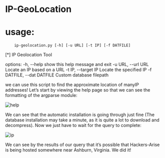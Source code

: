# IP-GeoLocation

# usage: 
        ip-geolocation.py [-h] [-u URL] [-t IP] [-f DATFILE]

[*] IP Geolocation Tool

options:
  -h,         --help                 show this help message and exit
  -u URL,     --url URL              Locate an IP based on a URL
  -t IP,      --target IP            Locate the specified IP
  -f DATFILE, --dat DATFILE          Custom database filepath

we can use this script to find the approximate location of manyIP addresses!
Let’s start by viewing the help page so that we can see the formatting of the argparse module:

![help](https://github.com/WarriorX55/IP-GeoLocation/assets/141424663/370a2cdf-57c4-49cf-805b-c16c17f1a885)

We can see that the automatic installation is going through just fine 
(The database installation may take a minute, as it is quite a lot to download and decompress). 
Now we just have to wait for the query to complete:

![ip](https://github.com/WarriorX55/IP-GeoLocation/assets/141424663/b4ef7cc2-5e36-4e35-b1a8-7e3e8af01404)

We can see by the results of our query that it’s possible that Hackers-Arise is being hosted 
somewhere near Ashburn, Virginia. We did it!

